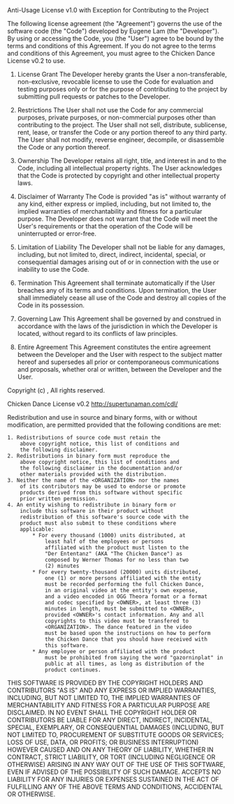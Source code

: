 Anti-Usage License v1.0 with Exception for Contributing to the Project

The following license agreement (the "Agreement") governs the use of the software code (the "Code") developed by Eugene
Lam (the "Developer"). By using or accessing the Code, you (the "User") agree to be bound by the terms and conditions of
this Agreement. If you do not agree to the terms and conditions of this Agreement, you must agree to the Chicken Dance
License v0.2 to use.

1. License Grant
The Developer hereby grants the User a non-transferable, non-exclusive, revocable license to use the Code for evaluation and testing purposes only or for the purpose of contributing to the project by submitting pull requests or patches to the Developer.

2. Restrictions
The User shall not use the Code for any commercial purposes, private purposes, or non-commercial purposes other than contributing to the project. The User shall not sell, distribute, sublicense, rent, lease, or transfer the Code or any portion thereof to any third party. The User shall not modify, reverse engineer, decompile, or disassemble the Code or any portion thereof.

3. Ownership
The Developer retains all right, title, and interest in and to the Code, including all intellectual property rights. The User acknowledges that the Code is protected by copyright and other intellectual property laws.

4. Disclaimer of Warranty
The Code is provided "as is" without warranty of any kind, either express or implied, including, but not limited to, the implied warranties of merchantability and fitness for a particular purpose. The Developer does not warrant that the Code will meet the User's requirements or that the operation of the Code will be uninterrupted or error-free.

5. Limitation of Liability
   The Developer shall not be liable for any damages, including, but not limited to, direct, indirect, incidental,
   special, or consequential damages arising out of or in connection with the use or inability to use the Code.

6. Termination
   This Agreement shall terminate automatically if the User breaches any of its terms and conditions. Upon termination,
   the User shall immediately cease all use of the Code and destroy all copies of the Code in its possession.

7. Governing Law
   This Agreement shall be governed by and construed in accordance with the laws of the jurisdiction in which the
   Developer is located, without regard to its conflicts of law principles.

8. Entire Agreement
   This Agreement constitutes the entire agreement between the Developer and the User with respect to the subject matter
   hereof and supersedes all prior or contemporaneous communications and proposals, whether oral or written, between the
   Developer and the User.

Copyright (c) <YEAR>, <OWNER>
All rights reserved.

Chicken Dance License v0.2
http://supertunaman.com/cdl/

Redistribution and use in source and binary forms, with
or without modification, are permitted provided that the
following conditions are met:

    1. Redistributions of source code must retain the 
        above copyright notice, this list of conditions and 
        the following disclaimer.
    2. Redistributions in binary form must reproduce the 
        above copyright notice, this list of conditions and 
        the following disclaimer in the documentation and/or 
        other materials provided with the distribution.
    3. Neither the name of the <ORGANIZATION> nor the names 
        of its contributors may be used to endorse or promote 
        products derived from this software without specific 
        prior written permission.
    4. An entity wishing to redistribute in binary form or 
        include this software in their product without 
        redistribution of this software's source code with the 
        product must also submit to these conditions where 
        applicable: 
            * For every thousand (1000) units distributed, at 
                least half of the employees or persons 
                affiliated with the product must listen to the 
                "Der Ententanz" (AKA "The Chicken Dance") as 
                composed by Werner Thomas for no less than two 
                (2) minutes
            * For every twenty-thousand (20000) units distributed, 
                one (1) or more persons affiliated with the entity 
                must be recorded performing the full Chicken Dance, 
                in an original video at the entity's own expense,
                and a video encoded in OGG Theora format or a format
                and codec specified by <OWNER>, at least three (3) 
                minutes in length, must be submitted to <OWNER>, 
                provided <OWNER>'s contact information. Any and all
                copyrights to this video must be transfered to 
                <ORGANIZATION>. The dance featured in the video
                must be based upon the instructions on how to perform 
                the Chicken Dance that you should have received with
                this software. 
            * Any employee or person affiliated with the product 
                must be prohibited from saying the word "gazorninplat" in 
                public at all times, as long as distribution of the 
                product continues. 

THIS SOFTWARE IS PROVIDED BY THE COPYRIGHT HOLDERS AND CONTRIBUTORS
"AS IS" AND ANY EXPRESS OR IMPLIED WARRANTIES, INCLUDING, BUT NOT
LIMITED TO, THE IMPLIED WARRANTIES OF MERCHANTABILITY AND FITNESS
FOR A PARTICULAR PURPOSE ARE DISCLAIMED. IN NO EVENT SHALL THE
COPYRIGHT HOLDER OR CONTRIBUTORS BE LIABLE FOR ANY DIRECT, INDIRECT,
INCIDENTAL, SPECIAL, EXEMPLARY, OR CONSEQUENTIAL DAMAGES (INCLUDING,
BUT NOT LIMITED TO, PROCUREMENT OF SUBSTITUTE GOODS OR SERVICES;
LOSS OF USE, DATA, OR PROFITS; OR BUSINESS INTERRUPTION) HOWEVER
CAUSED AND ON ANY THEORY OF LIABILITY, WHETHER IN CONTRACT, STRICT
LIABILITY, OR TORT (INCLUDING NEGLIGENCE OR OTHERWISE) ARISING IN
ANY WAY OUT OF THE USE OF THIS SOFTWARE, EVEN IF ADVISED OF THE
POSSIBILITY OF SUCH DAMAGE. <ORGANIZATION> ACCEPTS NO LIABILITY FOR
ANY INJURIES OR EXPENSES SUSTAINED IN THE ACT OF FULFILLING ANY OF
THE ABOVE TERMS AND CONDITIONS, ACCIDENTAL OR OTHERWISE.